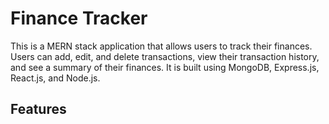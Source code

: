 # Finance Tracker

This is a MERN stack application that allows users to track their finances. Users can add, edit, and delete transactions, view their transaction history, and see a summary of their finances.
It is built using MongoDB, Express.js, React.js, and Node.js.

## Features
